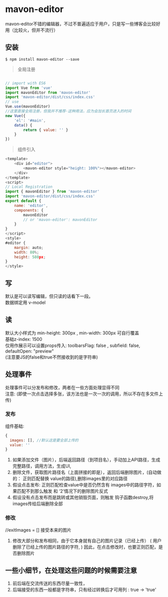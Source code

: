 # mavon-editor
mavon-editor不错的编辑器，不过不普遍适应于用户，只是写一些博客会比较好用（比较火，但并不流行）

## 安装
```bush
$ npm install mavon-editor --save
```
> 全局注册
```javascript

// import with ES6
import Vue from 'vue'
import mavonEditor from 'mavon-editor'
import 'mavon-editor/dist/css/index.css'
// use
Vue.use(mavonEditor)
//这里直接全局注册，但我并不推荐·这种用法，应为会加长首页进入的时间
new Vue({
    'el': '#main',
    data() {
        return { value: '' }
    }
})
```

> 组件引入
```javascript
<template>
    <div id="editor">
        <mavon-editor style="height: 100%"></mavon-editor>
    </div>
</template>
<script>
// Local Registration
import { mavonEditor } from 'mavon-editor'
import 'mavon-editor/dist/css/index.css'
export default {
    name: 'editor',
    components: {
        mavonEditor
        // or 'mavon-editor': mavonEditor
    }
}
</script>
<style>
#editor {
    margin: auto;
    width: 80%;
    height: 580px;
}
</style>
```

## 写
默认是可以读写编辑，但只读的话看下一段。  
数据绑定用 v-model

## 读
默认大小样式为 min-height: 300px , min-width: 300px 可自行覆盖  
基础z-index: 1500  
仅用作展示可以设置props传入: toolbarsFlag: false , subfield: false, defaultOpen: "preview"  
(注意要JS的false和true不然接收到的是字符串)


## 处理事件

处理事件可以分发布和修改，两者在一些方面处理显得不同  
注意: (即使一次点击选择多张，该方法也是一次一次的调用，所以不存在多文件上传)
### 发布 
组件基础: 
```javascript
{
  images: [], //默认这是要全部上传的
  value: ''
}
```
1. 如果添加文件（图片），后端返回路径（到项目名），手动加上API路径，生成完整路径，调用方法，生成UI,
2. 删除文件，获取图片路径名（上面拼接的即是），返回后端删除图片，(自动做的： 正则匹配替换 value的路径),删除images里的对应路径
3. 假设点击发布: 正则匹配检查value中是否仍然含有 images中的路径字符，如果匹配不到那么触发 和 ‘2’情况下的删除图片反式
4. 假设没有点击发布而是跳转或其他销毁页面，则触发 钩子函数destroy,将images传给后端删除全部

### 修改

//exitImages = []  接受本来的图片
1. 修改大部分和发布相同，由于它本身就有自己的图片记录（已经上传）
(
  用户删除了已经上传的图片路径的字符,
)
因此，在点击修改时，也要正则匹配，是否删除图片


## 一些小细节，在处理这些问题的时候需要注意
1. 前后端在交流传送的东西尽量一致性，
2. 后端接受的东西一般都是字符串，只有经过转换后才可用列 : true -> 'true'